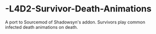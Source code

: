 # -L4D2-Survivor-Death-Animations
A port to Sourcemod of Shadowsyn's addon. Survivors play common infected death animations on death.
